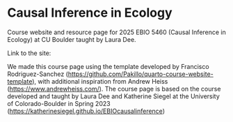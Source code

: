 # Causal Inference in Ecology 
Course website and resource page for 2025 EBIO 5460 (Causal Inference in Ecology) at CU Boulder taught by Laura Dee. 



Link to the site: 

We made this course page using the template developed by Francisco Rodriguez-Sanchez (https://github.com/Pakillo/quarto-course-website-template), with additional inspiration from Andrew Heiss (https://www.andrewheiss.com/). The course page is based on the course developed and taught by Laura Dee and Katherine Siegel at the University of Colorado-Boulder in Spring 2023 (https://katherinesiegel.github.io/EBIOcausalinference)
